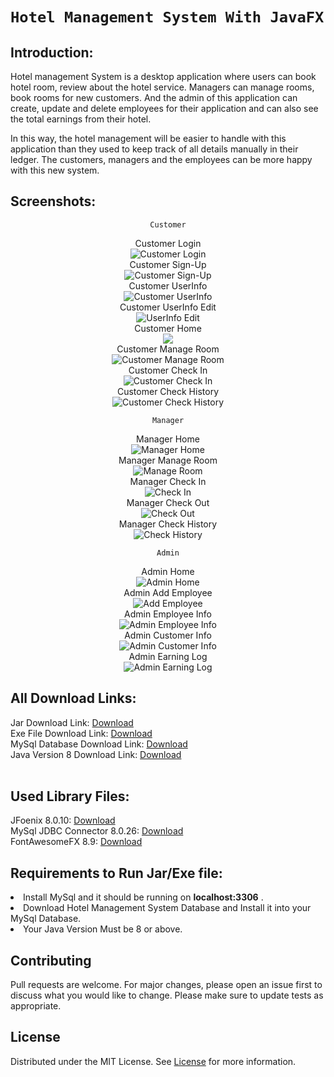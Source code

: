 # `Hotel Management System With JavaFX`<br>

## Introduction:  

Hotel management System is a desktop application where users
can book hotel room, review about the hotel service. Managers
can manage rooms, book rooms for new customers. And the admin of this application can create,
update and delete employees for their application and can also
see the total earnings from their hotel.

In this way, the hotel management will be easier to handle
with this application than they used to keep track of all details
manually in their ledger. The customers, managers and the
employees can be more happy with this new system.

## Screenshots:
<div align = center>
  
`Customer`
  
Customer Login <br>
![Customer Login](screenshots/Customer0.PNG) <br>
Customer Sign-Up<br>
![Customer Sign-Up](screenshots/Customer00.PNG) <br>
Customer UserInfo<br>
![Customer UserInfo](screenshots/Customer000.PNG) <br>
Customer UserInfo Edit<br>
![UserInfo Edit](screenshots/Customer0000.PNG) <br>
Customer Home<br>
![](screenshots/Customer1.PNG) <br>
Customer Manage Room<br>
![Customer Manage Room](screenshots/Customer2.PNG) <br>
Customer Check In<br>
![Customer Check In](screenshots/Customer3.PNG) <br>
Customer Check History<br>
![Customer Check History](screenshots/Customer4.PNG) <br>

`Manager`

Manager Home <br>
![Manager Home](screenshots/Manager0.PNG) <br>
Manager Manage Room <br>
![Manage Room](screenshots/Manager1.PNG) <br>
Manager Check In <br>
![Check In](screenshots/Manager2.PNG) <br>
Manager Check Out <br>
![Check Out](screenshots/Manager3.PNG) <br>
Manager Check History <br>
![Check History](screenshots/Manager4.PNG) <br>

`Admin`

Admin Home <br>
![Admin Home](screenshots/Admin0.PNG) <br>
Admin Add Employee <br>
![Add Employee](screenshots/Admin1.PNG) <br>
Admin Employee Info <br>
![Admin Employee Info](screenshots/Admin2.PNG) <br>
Admin Customer Info <br>
![Admin Customer Info](screenshots/Admin3.PNG) <br>
Admin Earning Log <br>
![Admin Earning Log](screenshots/Admin4.PNG) <br>

  </div>
  
## All Download Links:
  
Jar Download Link: <a href = "https://github.com/Rakib-Hasan-455/Hotel_Management_System-JavaFx/raw/master/Hotel_Management_System_JavaFx.jar"> Download </a><br>
Exe File Download Link: <a href = "https://github.com/Rakib-Hasan-455/Hotel_Management_System-JavaFx/raw/master/Hotel_Management_System.exe"> Download </a><br>
MySql Database Download Link:  <a href = "https://downgit.github.io/#/home?url=https://github.com/Rakib-Hasan-455/Hotel_Management_System-JavaFx/blob/master/Hotel_Management_System.sql"> Download </a><br>
Java Version 8 Download Link: <a href = "https://www.oracle.com/java/technologies/javase/javase8u211-later-archive-downloads.html"> Download </a><br>
<br>

## Used Library Files:  

JFoenix 8.0.10: <a href = "https://github.com/Rakib-Hasan-455/Hotel_Management_System-JavaFx/raw/master/lib/jfoenix-8.0.10.jar"> Download </a><br>
MySql JDBC Connector 8.0.26:  <a href = "https://github.com/Rakib-Hasan-455/Hotel_Management_System-JavaFx/raw/master/lib/mysql-connector-java-8.0.26.jar"> Download </a><br>
FontAwesomeFX 8.9:  <a href = "https://github.com/Rakib-Hasan-455/Hotel_Management_System-JavaFx/raw/master/lib/fontawesomefx-8.9.jar"> Download </a><br>

## Requirements to Run Jar/Exe file: 
<li>Install MySql and it should be running on <b>localhost:3306</b>  .</li>
<li>Download Hotel Management System Database and Install it into your MySql Database.</li>
<li> Your Java Version Must be 8 or above.</li>

## Contributing
Pull requests are welcome. For major changes, please open an issue first to discuss what you would like to change.
Please make sure to update tests as appropriate.

## License
Distributed under the MIT License. See [License](LICENSE) for more information.
